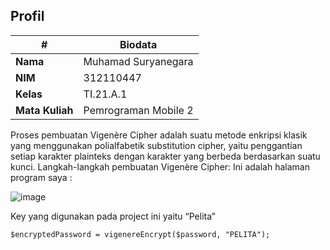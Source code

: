 
## Profil
| #               | Biodata                  |
| --------------- | --------------------     |
| **Nama**        | Muhamad Suryanegara      |
| **NIM**         | 312110447                |
| **Kelas**       | TI.21.A.1                |
| **Mata Kuliah** | Pemrograman Mobile 2     |


Proses pembuatan
Vigenère Cipher adalah suatu metode enkripsi klasik yang menggunakan polialfabetik substitution cipher, yaitu penggantian setiap karakter plainteks dengan karakter yang berbeda berdasarkan suatu kunci.
Langkah-langkah pembuatan Vigenère Cipher:
Ini adalah halaman program saya :

![image](https://github.com/Muhamadsuryanegara/Implementasi-enkripsi-Vigen-re-Cipher/assets/92678339/564722f7-eeb4-4289-b8a0-b7491d62e879)

Key yang digunakan pada project ini yaitu “Pelita”

```/ Enkripsi password dengan Vigenere Cipher (atau enkripsi sesuai kebutuhan)
$encryptedPassword = vigenereEncrypt($password, "PELITA");

